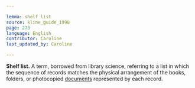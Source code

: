 ```yaml
---

lemma: shelf list
source: kline_guide_1998
page: 273
language: English
contributor: Caroline
last_updated_by: Caroline

---
```


**Shelf list.** A term, borrowed from library science, referring to a list in which the sequence of records matches the physical arrangement of the books, folders, or photocopied [documents](document.html) represented by each record.
